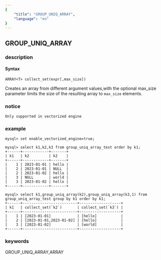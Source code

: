 ```yaml
---
{
    "title": "GROUP_UNIQ_ARRAY",
    "language": "en"
}
---
```


<!-- 
Licensed to the Apache Software Foundation (ASF) under one
or more contributor license agreements.  See the NOTICE file
distributed with this work for additional information
regarding copyright ownership.  The ASF licenses this file
to you under the Apache License, Version 2.0 (the
"License"); you may not use this file except in compliance
with the License.  You may obtain a copy of the License at

  http://www.apache.org/licenses/LICENSE-2.0

Unless required by applicable law or agreed to in writing,
software distributed under the License is distributed on an
"AS IS" BASIS, WITHOUT WARRANTIES OR CONDITIONS OF ANY
KIND, either express or implied.  See the License for the
specific language governing permissions and limitations
under the License.
-->

## GROUP_UNIQ_ARRAY
### description
#### Syntax

`ARRAY<T> collect_set(expr[,max_size])`

Creates an array from different argument values,with the optional max_size parameter limits the size of the resulting array to `max_size` elements.

### notice

```
Only supported in vectorized engine
```

### example

```
mysql> set enable_vectorized_engine=true;

mysql> select k1,k2,k3 from group_uniq_array_test order by k1;
+------+------------+-------+
| k1   | k2         | k2    |
+------+------------+-------+
|    1 | 2023-01-01 | hello |
|    2 | 2023-01-01 | NULL  |
|    2 | 2023-01-02 | hello |
|    3 | NULL       | world |
|    3 | 2023-01-02 | hello |
+------+------------+-------+

mysql> select k1,group_uniq_array(k2),group_uniq_array(k3,1) from group_uniq_array_test group by k1 order by k1;
+------+-------------------------+-------------------+
| k1   | collect_set(`k2`)       | collect_set(`k3`) |
+------+-------------------------+-------------------+
|    1 | [2023-01-01]            | [hello]           |
|    2 | [2023-01-01,2023-01-02] | [hello]           |
|    3 | [2023-01-02]            | [world]           |
+------+-------------------------+-------------------+

```

### keywords
GROUP_UNIQ_ARRAY,ARRAY
